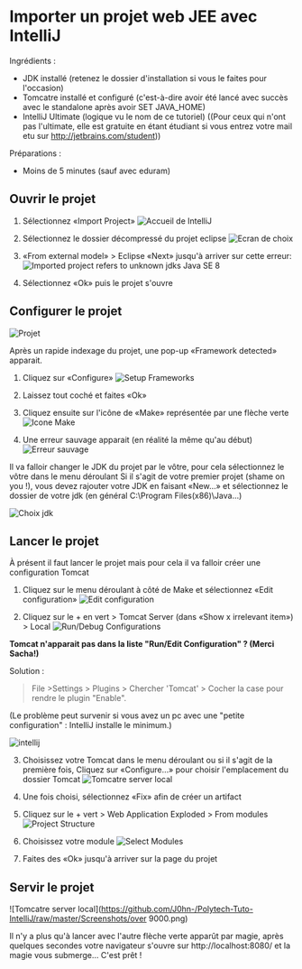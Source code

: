 Importer un projet web JEE avec IntelliJ
=====================

Ingrédients :
* JDK installé (retenez le dossier d'installation si vous le faites pour l'occasion)
* Tomcatre installé et configuré (c'est-à-dire avoir été lancé avec succès avec le standalone après avoir SET JAVA_HOME)
* IntelliJ Ultimate (logique vu le nom de ce tutoriel) ((Pour ceux qui n'ont pas l'ultimate, elle est gratuite en étant étudiant si vous entrez votre mail etu sur http://jetbrains.com/student))

Préparations :
* Moins de 5 minutes (sauf avec eduram)

Ouvrir le projet
----------------

1. Sélectionnez «Import Project»
![Accueil de IntelliJ](https://github.com/J0hn-/Polytech-Tuto-IntelliJ/raw/master/Screenshots/1.png)

2. Sélectionnez le dossier décompressé du projet eclipse
![Ecran de choix](https://github.com/J0hn-/Polytech-Tuto-IntelliJ/raw/master/Screenshots/2.png)

3. «From external model» > Eclipse
«Next» jusqu'à arriver sur cette erreur:
![Imported project refers to unknown jdks Java SE 8](https://github.com/J0hn-/Polytech-Tuto-IntelliJ/raw/master/Screenshots/3.png)

4. Sélectionnez «Ok» puis le projet s'ouvre

Configurer le projet
--------------------

![Projet](https://github.com/J0hn-/Polytech-Tuto-IntelliJ/raw/master/Screenshots/4.png)

Après un rapide indexage du projet, une pop-up «Framework detected» apparait.

1. Cliquez sur «Configure»
![Setup Frameworks](https://github.com/J0hn-/Polytech-Tuto-IntelliJ/raw/master/Screenshots/5.png)

2. Laissez tout coché et faites «Ok»

3. Cliquez ensuite sur l'icône de «Make» représentée par une flèche verte
![Icone Make](https://github.com/J0hn-/Polytech-Tuto-IntelliJ/raw/master/Screenshots/6.png)

4. Une erreur sauvage apparait (en réalité la même qu'au début)
![Erreur sauvage](https://github.com/J0hn-/Polytech-Tuto-IntelliJ/raw/master/Screenshots/7.png)

Il va falloir changer le JDK du projet par le vôtre, pour cela sélectionnez le vôtre dans le menu déroulant
Si il s'agit de votre premier projet (shame on you !), vous devez rajouter votre JDK en faisant «New…» et sélectionnez le dossier de votre jdk (en général C:\Program Files(x86)\Java…)

![Choix jdk](https://github.com/J0hn-/Polytech-Tuto-IntelliJ/raw/master/Screenshots/8.png)

Lancer le projet
----------------

À présent il faut lancer le projet mais pour cela il va falloir créer une configuration Tomcat

1. Cliquez sur le menu déroulant à côté de Make et sélectionnez «Edit configuration»
![Edit configuration](https://github.com/J0hn-/Polytech-Tuto-IntelliJ/raw/master/Screenshots/9.png)

2. Cliquez sur le + en vert > Tomcat Server (dans «Show x irrelevant item») > Local
![Run/Debug Configurations](https://github.com/J0hn-/Polytech-Tuto-IntelliJ/raw/master/Screenshots/10.png)

**<issue> Tomcat n'apparait pas dans la liste "Run/Edit Configuration" ? (Merci Sacha!)** 

Solution : 
>File >Settings > Plugins > Chercher 'Tomcat' > Cocher la case pour rendre le plugin "Enable". 

(Le problème peut survenir si vous avez un pc avec une "petite configuration" : IntelliJ installe le minimum.)

**</issue>**

![intellij](https://cloud.githubusercontent.com/assets/11033258/22683502/7c61fc46-ed18-11e6-8ca7-6b7aa7b78eaf.png)

3. Choisissez votre Tomcat dans le menu déroulant ou si il s'agit de la première fois, Cliquez sur «Configure…» pour choisir l'emplacement du dossier Tomcat
![Tomcatre server local](https://github.com/J0hn-/Polytech-Tuto-IntelliJ/raw/master/Screenshots/11.png)

4. Une fois choisi, sélectionnez «Fix» afin de créer un artifact

5. Cliquez sur le + vert > Web Application Exploded > From modules
![Project Structure](https://github.com/J0hn-/Polytech-Tuto-IntelliJ/raw/master/Screenshots/12.png)

6. Choisissez votre module
![Select Modules](https://github.com/J0hn-/Polytech-Tuto-IntelliJ/raw/master/Screenshots/13.png)

7. Faites des «Ok» jusqu'à arriver sur la page du projet

Servir le projet
----------------

![Tomcatre server local](https://github.com/J0hn-/Polytech-Tuto-IntelliJ/raw/master/Screenshots/over 9000.png)

Il n'y a plus qu'à lancer avec l'autre flèche verte apparût par magie, après quelques secondes votre navigateur s'ouvre sur http://localhost:8080/ et la magie vous submerge… C'est prêt !
